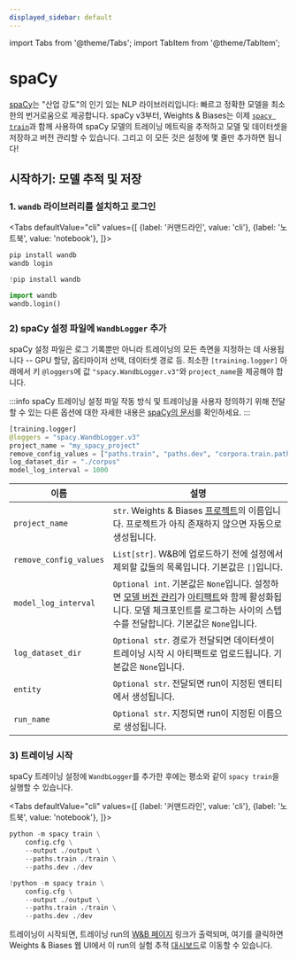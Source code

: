 ```yaml
---
displayed_sidebar: default
---
```

import Tabs from '@theme/Tabs';
import TabItem from '@theme/TabItem';

# spaCy

[spaCy](https://spacy.io)는 "산업 강도"의 인기 있는 NLP 라이브러리입니다: 빠르고 정확한 모델을 최소한의 번거로움으로 제공합니다. spaCy v3부터, Weights & Biases는 이제 [`spacy train`](https://spacy.io/api/cli#train)과 함께 사용하여 spaCy 모델의 트레이닝 메트릭을 추적하고 모델 및 데이터셋을 저장하고 버전 관리할 수 있습니다. 그리고 이 모든 것은 설정에 몇 줄만 추가하면 됩니다!

## 시작하기: 모델 추적 및 저장

### 1. `wandb` 라이브러리를 설치하고 로그인

<Tabs
  defaultValue="cli"
  values={[
    {label: '커맨드라인', value: 'cli'},
    {label: '노트북', value: 'notebook'},
  ]}>
  <TabItem value="cli">

```python
pip install wandb
wandb login
```

  </TabItem>
  <TabItem value="notebook">

```python
!pip install wandb

import wandb
wandb.login()
```

  </TabItem>
</Tabs>

### 2) spaCy 설정 파일에 `WandbLogger` 추가

spaCy 설정 파일은 로그 기록뿐만 아니라 트레이닝의 모든 측면을 지정하는 데 사용됩니다 -- GPU 할당, 옵티마이저 선택, 데이터셋 경로 등. 최소한 `[training.logger]` 아래에서 키 `@loggers`에 값 `"spacy.WandbLogger.v3"`와 `project_name`을 제공해야 합니다.

:::info
spaCy 트레이닝 설정 파일 작동 방식 및 트레이닝을 사용자 정의하기 위해 전달할 수 있는 다른 옵션에 대한 자세한 내용은 [spaCy의 문서](https://spacy.io/usage/training)를 확인하세요.
:::

```python
[training.logger]
@loggers = "spacy.WandbLogger.v3"
project_name = "my_spacy_project"
remove_config_values = ["paths.train", "paths.dev", "corpora.train.path", "corpora.dev.path"]
log_dataset_dir = "./corpus"
model_log_interval = 1000
```

| 이름                   | 설명                                                                                                                                                                                                                                                   |
| ---------------------- | ------------------------------------------------------------------------------------------------------------------------------------------------------------------------------------------------------------------------------------------------------------- |
| `project_name`         | `str`. Weights & Biases [프로젝트](../app/pages/project-page.md)의 이름입니다. 프로젝트가 아직 존재하지 않으면 자동으로 생성됩니다.                                                                                                    |
| `remove_config_values` | `List[str]`. W&B에 업로드하기 전에 설정에서 제외할 값들의 목록입니다. 기본값은 `[]`입니다.                                                                                                                                                     |
| `model_log_interval`   | `Optional int`. 기본값은 `None`입니다. 설정하면 [모델 버전 관리](../model_registry/intro.md)가 [아티팩트](../artifacts/intro.md)와 함께 활성화됩니다. 모델 체크포인트를 로그하는 사이의 스텝 수를 전달합니다. 기본값은 `None`입니다. |
| `log_dataset_dir`      | `Optional str`. 경로가 전달되면 데이터셋이 트레이닝 시작 시 아티팩트로 업로드됩니다. 기본값은 `None`입니다.                                                                                                            |
| `entity`               | `Optional str`. 전달되면 run이 지정된 엔티티에서 생성됩니다.                                                                                                                                                                                   |
| `run_name`             | `Optional str`. 지정되면 run이 지정된 이름으로 생성됩니다.                                                                                                                                                                               |

### 3) 트레이닝 시작

spaCy 트레이닝 설정에 `WandbLogger`를 추가한 후에는 평소와 같이 `spacy train`을 실행할 수 있습니다.


<Tabs
  defaultValue="cli"
  values={[
    {label: '커맨드라인', value: 'cli'},
    {label: '노트북', value: 'notebook'},
  ]}>
  <TabItem value="cli">

```python
python -m spacy train \
    config.cfg \
    --output ./output \
    --paths.train ./train \
    --paths.dev ./dev
```

  </TabItem>
  <TabItem value="notebook">

```python
!python -m spacy train \
    config.cfg \
    --output ./output \
    --paths.train ./train \
    --paths.dev ./dev
```

  </TabItem>
</Tabs>

트레이닝이 시작되면, 트레이닝 run의 [W&B 페이지](../app/pages/run-page.md) 링크가 출력되며, 여기를 클릭하면 Weights & Biases 웹 UI에서 이 run의 실험 추적 [대시보드](../track/app.md)로 이동할 수 있습니다.